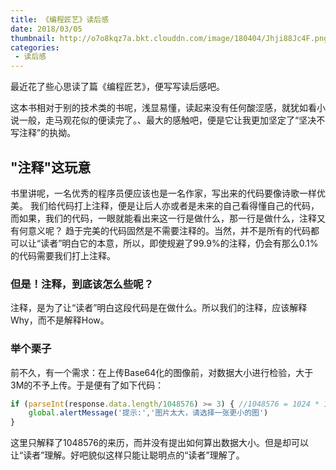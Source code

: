```yaml
---
title: 《编程匠艺》读后感
date: 2018/03/05
thumbnail: http://o7o8kqz7a.bkt.clouddn.com/image/180404/Jhji88Jc4F.png
categories: 
 - 读后感
---
```


最近花了些心思读了篇《编程匠艺》，便写写读后感吧。
<!-- more -->
这本书相对于别的技术类的书呢，浅显易懂，读起来没有任何酸涩感，就犹如看小说一般，走马观花似的便读完了。、最大的感触吧，便是它让我更加坚定了“坚决不写注释”的执拗。
## "注释"这玩意
书里讲呢，一名优秀的程序员便应该也是一名作家，写出来的代码要像诗歌一样优美。
我们给代码打上注释，便是让后人亦或者是未来的自己看得懂自己的代码，而如果，我们的代码，一眼就能看出来这一行是做什么，那一行是做什么，注释又有何意义呢？
趋于完美的代码固然是不需要注释的。当然，并不是所有的代码都可以让“读者”明白它的本意，所以，即使规避了99.9%的注释，仍会有那么0.1%的代码需要我们打上注释。
### 但是！注释，到底该怎么些呢？
注释，是为了让“读者”明白这段代码是在做什么。所以我们的注释，应该解释Why，而不是解释How。
### 举个栗子
前不久，有一个需求：在上传Base64化的图像前，对数据大小进行检验，大于3M的不予上传。于是便有了如下代码：
```javascript
if (parseInt(response.data.length/1048576) >= 3) { //1048576 = 1024 * 1024
    global.alertMessage('提示:','图片太大，请选择一张更小的图')
}
```
这里只解释了1048576的来历，而并没有提出如何算出数据大小。但是却可以让“读者”理解。好吧貌似这样只能让聪明点的“读者”理解了。
